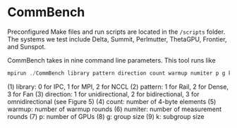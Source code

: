 # CommBench

Preconfigured Make files and run scripts are located in the ```/scripts``` folder. The systems we test include Delta, Summit, Perlmutter, ThetaGPU, Frontier, and Sunspot.

CommBench takes in nine command line parameters. This tool runs like
```cpp
mpirun ./CommBench library pattern direction count warmup numiter p g k
```
(1) library: 0 for IPC, 1 for MPI, 2 for NCCL
(2) pattern: 1 for Rail, 2 for Dense, 3 for Fan
(3) direction: 1 for unidirectional, 2 for bidirectional, 3 for
omnidirectional (see Figure 5)
(4) count: number of 4-byte elements
(5) warmup: number of warmup rounds
(6) numiter: number of measurement rounds
(7) p: number of GPUs
(8) g: group size
(9) k: subgroup size
